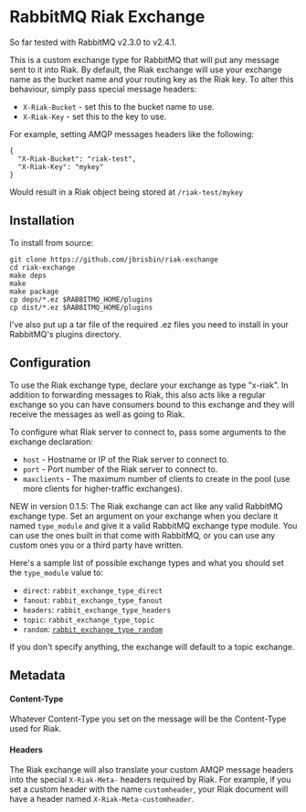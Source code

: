 # RabbitMQ Riak Exchange

So far tested with RabbitMQ v2.3.0 to v2.4.1.

This is a custom exchange type for RabbitMQ that will put any message sent to it into Riak. 
By default, the Riak exchange will use your exchange name as the bucket name and your routing key as the Riak 
key. To alter this behaviour, simply pass special message headers:

* `X-Riak-Bucket` - set this to the bucket name to use.
* `X-Riak-Key` - set this to the key to use.

For example, setting AMQP messages headers like the following:

    {
      "X-Riak-Bucket": "riak-test",
      "X-Riak-Key": "mykey"
    }

Would result in a Riak object being stored at `/riak-test/mykey`

## Installation

To install from source:

    git clone https://github.com/jbrisbin/riak-exchange
    cd riak-exchange
    make deps
    make
    make package
    cp deps/*.ez $RABBITMQ_HOME/plugins
    cp dist/*.ez $RABBITMQ_HOME/plugins

I've also put up a tar file of the required .ez files you need to install in your RabbitMQ's plugins directory.

## Configuration

To use the Riak exchange type, declare your exchange as type "x-riak". In addition to forwarding messages to 
Riak, this also acts like a regular exchange so you can have consumers bound to this exchange and they will 
receive the messages as well as going to Riak.

To configure what Riak server to connect to, pass some arguments to the exchange declaration:

* `host` - Hostname or IP of the Riak server to connect to.
* `port` - Port number of the Riak server to connect to.
* `maxclients` - The maximum number of clients to create in the pool (use more clients for higher-traffic exchanges).

NEW in version 0.1.5: The Riak exchange can act like any valid RabbitMQ exchange type. Set an argument on your 
exchange when you declare it named `type_module` and give it a valid RabbitMQ exchange type module. You can use 
the ones built in that come with RabbitMQ, or you can use any custom ones you or a third party have written.

Here's a sample list of possible exchange types and what you should set the `type_module` value to:

* `direct`: `rabbit_exchange_type_direct`
* `fanout`: `rabbit_exchange_type_fanout`
* `headers`: `rabbit_exchange_type_headers`
* `topic`: `rabbit_exchange_type_topic`
* `random`: [`rabbit_exchange_type_random`](https://github.com/jbrisbin/random-exchange)

If you don't specify anything, the exchange will default to a topic exchange.

## Metadata

#### Content-Type

Whatever Content-Type you set on the message will be the Content-Type used for Riak.

#### Headers

The Riak exchange will also translate your custom AMQP message headers into the special `X-Riak-Meta-` 
headers required by Riak. For example, if you set a custom header with the name `customheader`, your Riak 
document will have a header named `X-Riak-Meta-customheader`.

